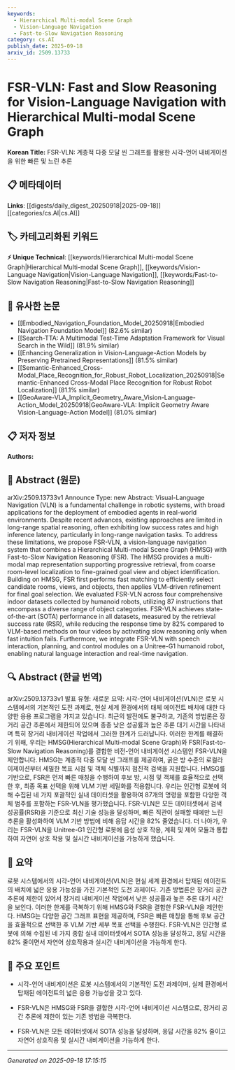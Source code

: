 ```yaml
---
keywords:
  - Hierarchical Multi-modal Scene Graph
  - Vision-Language Navigation
  - Fast-to-Slow Navigation Reasoning
category: cs.AI
publish_date: 2025-09-18
arxiv_id: 2509.13733
---
```


<!-- KEYWORD_LINKING_METADATA:
{
  "processed_timestamp": "2025-09-22 22:29:04.140686",
  "vocabulary_version": "1.0",
  "selected_keywords": [
    "Hierarchical Multi-modal Scene Graph",
    "Vision-Language Navigation",
    "Fast-to-Slow Navigation Reasoning"
  ],
  "rejected_keywords": [
    "Natural Language Processing",
    "Speech Recognition"
  ],
  "similarity_scores": {
    "Hierarchical Multi-modal Scene Graph": 0.82,
    "Vision-Language Navigation": 0.78,
    "Fast-to-Slow Navigation Reasoning": 0.8
  },
  "extraction_method": "AI_prompt_based",
  "budget_applied": true
}
-->


# FSR-VLN: Fast and Slow Reasoning for Vision-Language Navigation with Hierarchical Multi-modal Scene Graph

**Korean Title:** FSR-VLN: 계층적 다중 모달 씬 그래프를 활용한 시각-언어 내비게이션을 위한 빠른 및 느린 추론

## 📋 메타데이터

**Links**: [[digests/daily_digest_20250918|2025-09-18]]   [[categories/cs.AI|cs.AI]]

## 🏷️ 카테고리화된 키워드
**⚡ Unique Technical**: [[keywords/Hierarchical Multi-modal Scene Graph|Hierarchical Multi-modal Scene Graph]], [[keywords/Vision-Language Navigation|Vision-Language Navigation]], [[keywords/Fast-to-Slow Navigation Reasoning|Fast-to-Slow Navigation Reasoning]]

## 🔗 유사한 논문
- [[Embodied_Navigation_Foundation_Model_20250918|Embodied Navigation Foundation Model]] (82.6% similar)
- [[Search-TTA: A Multimodal Test-Time Adaptation Framework for Visual Search in the Wild]] (81.9% similar)
- [[Enhancing Generalization in Vision-Language-Action Models by Preserving Pretrained Representations]] (81.5% similar)
- [[Semantic-Enhanced_Cross-Modal_Place_Recognition_for_Robust_Robot_Localization_20250918|Semantic-Enhanced Cross-Modal Place Recognition for Robust Robot Localization]] (81.1% similar)
- [[GeoAware-VLA_Implicit_Geometry_Aware_Vision-Language-Action_Model_20250918|GeoAware-VLA: Implicit Geometry Aware Vision-Language-Action Model]] (81.0% similar)

## 📋 저자 정보

**Authors:** 

## 📄 Abstract (원문)

arXiv:2509.13733v1 Announce Type: new 
Abstract: Visual-Language Navigation (VLN) is a fundamental challenge in robotic systems, with broad applications for the deployment of embodied agents in real-world environments. Despite recent advances, existing approaches are limited in long-range spatial reasoning, often exhibiting low success rates and high inference latency, particularly in long-range navigation tasks. To address these limitations, we propose FSR-VLN, a vision-language navigation system that combines a Hierarchical Multi-modal Scene Graph (HMSG) with Fast-to-Slow Navigation Reasoning (FSR). The HMSG provides a multi-modal map representation supporting progressive retrieval, from coarse room-level localization to fine-grained goal view and object identification. Building on HMSG, FSR first performs fast matching to efficiently select candidate rooms, views, and objects, then applies VLM-driven refinement for final goal selection. We evaluated FSR-VLN across four comprehensive indoor datasets collected by humanoid robots, utilizing 87 instructions that encompass a diverse range of object categories. FSR-VLN achieves state-of-the-art (SOTA) performance in all datasets, measured by the retrieval success rate (RSR), while reducing the response time by 82% compared to VLM-based methods on tour videos by activating slow reasoning only when fast intuition fails. Furthermore, we integrate FSR-VLN with speech interaction, planning, and control modules on a Unitree-G1 humanoid robot, enabling natural language interaction and real-time navigation.

## 🔍 Abstract (한글 번역)

arXiv:2509.13733v1 발표 유형: 새로운
요약: 시각-언어 내비게이션(VLN)은 로봇 시스템에서의 기본적인 도전 과제로, 현실 세계 환경에서의 태체 에이전트 배치에 대한 다양한 응용 프로그램을 가지고 있습니다. 최근의 발전에도 불구하고, 기존의 방법론은 장거리 공간 추론에서 제한되어 있으며 종종 낮은 성공률과 높은 추론 대기 시간을 나타내며 특히 장거리 내비게이션 작업에서 그러한 한계가 드러납니다. 이러한 한계를 해결하기 위해, 우리는 HMSG(Hierarchical Multi-modal Scene Graph)와 FSR(Fast-to-Slow Navigation Reasoning)를 결합한 비전-언어 내비게이션 시스템인 FSR-VLN을 제안합니다. HMSG는 계층적 다중 모달 씬 그래프를 제공하여, 굵은 방 수준의 로컬라이제이션부터 세밀한 목표 시점 및 객체 식별까지 점진적 검색을 지원합니다. HMSG를 기반으로, FSR은 먼저 빠른 매칭을 수행하여 후보 방, 시점 및 객체를 효율적으로 선택한 후, 최종 목표 선택을 위해 VLM 기반 세밀화를 적용합니다. 우리는 인간형 로봇에 의해 수집된 네 가지 포괄적인 실내 데이터셋을 활용하여 87개의 명령을 포함한 다양한 객체 범주를 포함하는 FSR-VLN을 평가했습니다. FSR-VLN은 모든 데이터셋에서 검색 성공률(RSR)을 기준으로 최신 기술 성능을 달성하며, 빠른 직관이 실패할 때에만 느린 추론을 활성화하여 VLM 기반 방법에 비해 응답 시간을 82% 줄였습니다. 더 나아가, 우리는 FSR-VLN을 Unitree-G1 인간형 로봇에 음성 상호 작용, 계획 및 제어 모듈과 통합하여 자연어 상호 작용 및 실시간 내비게이션을 가능하게 했습니다.

## 📝 요약

로봇 시스템에서의 시각-언어 내비게이션(VLN)은 현실 세계 환경에서 탑재된 에이전트의 배치에 넓은 응용 가능성을 가진 기본적인 도전 과제이다. 기존 방법론은 장거리 공간 추론에 제한이 있어서 장거리 내비게이션 작업에서 낮은 성공률과 높은 추론 대기 시간을 보인다. 이러한 한계를 극복하기 위해 HMSG와 FSR을 결합한 FSR-VLN을 제안한다. HMSG는 다양한 공간 그래프 표현을 제공하며, FSR은 빠른 매칭을 통해 후보 공간을 효율적으로 선택한 후 VLM 기반 세부 목표 선택을 수행한다. FSR-VLN은 인간형 로봇에 의해 수집된 네 가지 종합 실내 데이터셋에서 SOTA 성능을 달성하고, 응답 시간을 82% 줄이면서 자연어 상호작용과 실시간 내비게이션을 가능하게 한다.

## 🎯 주요 포인트

- 시각-언어 내비게이션은 로봇 시스템에서의 기본적인 도전 과제이며, 실제 환경에서 탑재된 에이전트의 넓은 응용 가능성을 갖고 있다.

- FSR-VLN은 HMSG와 FSR을 결합한 시각-언어 내비게이션 시스템으로, 장거리 공간 추론에 제한이 있는 기존 방법을 극복한다.

- FSR-VLN은 모든 데이터셋에서 SOTA 성능을 달성하며, 응답 시간을 82% 줄이고 자연어 상호작용 및 실시간 내비게이션을 가능하게 한다.

---

*Generated on 2025-09-18 17:15:15*